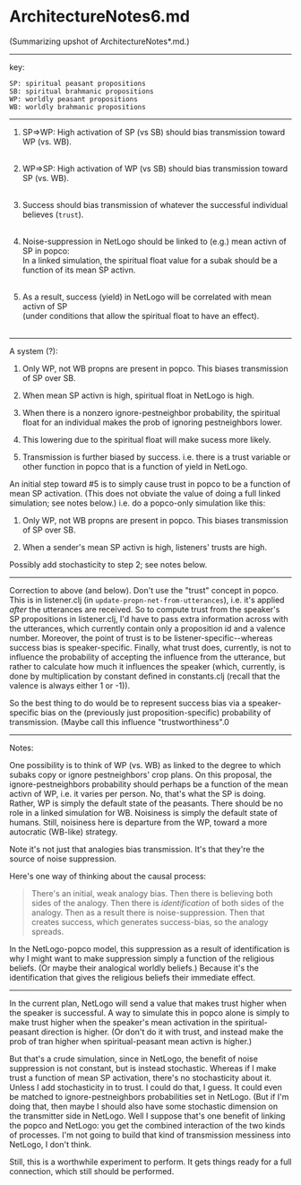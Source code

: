 ArchitectureNotes6.md
====
(Summarizing upshot of ArchitectureNotes*.md.)

----

key:

	SP: spiritual peasant propositions
	SB: spiritual brahmanic propositions
	WP: worldly peasant propositions
	WB: worldly brahmanic propositions

----

1. SP=>WP: High activation of SP (vs SB) should bias transmission toward WP (vs. WB).<br/></br>

2. WP=>SP: High activation of WP (vs SB) should bias transmission toward SP (vs. WB).<br/></br>

3. Success should bias transmission of whatever the successful individual believes (`trust`).<br/></br>

4. Noise-suppression in NetLogo should be linked to (e.g.) mean activn of SP in popco:<br/>
In a linked simulation, the spiritual float value for a subak should be a function of its mean
SP activn.<br/></br>

5. As a result, success (yield) in NetLogo will be correlated with mean
activn of SP<br/>(under conditions that allow the spiritual float to have an effect).<br/></br>

------

A system (?):

1. Only WP, not WB propns are present in popco.  This biases transmission of SP over SB.

2. When mean SP activn is high, spiritual float in NetLogo is high.

3. When there is a nonzero ignore-pestneighbor probability, the spiritual float for an
   individual makes the prob of ignoring pestneighbors lower.

4. This lowering due to the spiritual float will make sucess more likely.

5. Transmission is further biased by success.  i.e. there is a trust variable or other function
in popco that is a function of yield in NetLogo.

An initial step toward #5 is to simply cause trust in popco to be a
function of mean SP activation.  (This does not obviate the value of
doing a full linked simulation; see notes below.)  i.e. do a popco-only
simulation like this:

1. Only WP, not WB propns are present in popco.  This biases transmission of SP over SB.

2. When a sender's mean SP activn is high, listeners' trusts are high.

Possibly add stochasticity to step 2; see notes below.

------

Correction to above (and below).  Don't use the "trust" concept in
popco.  This is in listener.clj (in `update-propn-net-from-utterances`),
i.e. it's applied *after* the utterances are received.  So to compute
trust from the speaker's SP propositions in listener.clj, I'd have to
pass extra information across with the utterances, which currently
contain only a proposition id and a valence number.  Moreover, the point
of trust is to be listener-specific--whereas  success bias is
speaker-specific.  Finally, what trust does, currently, is not to
influence the probability of accepting the influence from the utterance,
but rather to calculate how much it influences the speaker (which,
currently, is done by multiplication by constant defined in
constants.clj (recall that the valence is always either 1 or -1)).

So the best thing to do would be to represent success bias via a
speaker-specific bias on the (previously just proposition-specific)
probability of transmission.  (Maybe call this influence
"trustworthiness".0



------

Notes:

One possibility is to think of WP (vs. WB) as linked to the degree to
which subaks copy or ignore pestneighbors' crop plans.  On this
proposal, the ignore-pestneighbors probability should perhaps be a
function of the mean activn of WP, i.e. it varies per person.  No,
that's what the SP is doing.  Rather, WP is simply the default state of
the peasants.  There should be no role in a linked simulation for WB.
Noisiness is simply the default state of humans.  Still, noisiness here
is departure from the WP, toward a more autocratic (WB-like) strategy.

Note it's not just that analogies bias transmission.  It's that they're
the source of noise suppression.

Here's one way of thinking about the causal process:

> There's an initial, weak analogy bias.  Then there is believing both
sides of the analogy.  Then there is *identification* of both sides of
the analogy.  Then as a result there is noise-suppression.  Then that
creates success, which generates success-bias, so the analogy spreads.

In the NetLogo-popco model, this suppression as a result of
identification is why I might want to make suppression simply a
function of the religious beliefs.  (Or maybe their analogical worldly
beliefs.)  Because it's the identification that gives the religious
beliefs their immediate effect.

----

In the current plan, NetLogo will send a value that makes trust higher
when the speaker is successful.  A way to simulate this in popco alone
is simply to make trust higher when the speaker's mean activation in the
spiritual-peasant direction is higher.  (Or don't do it with trust, and
instead make the prob of tran higher when spiritual-peasant mean activn
is higher.)

But that's a crude simulation, since in NetLogo, the benefit of noise
suppression is not constant, but is instead stochastic.  Whereas if I
make trust a function of mean SP activation, there's no stochasticity
about it.  Unless I add stochasticity in to trust.  I could do that, I
guess.  It could even be matched to ignore-pestneighbors probabilities
set in NetLogo.  (But if I'm doing that, then maybe I should also have some
stochastic dimension on the transmitter side in NetLogo.  Well I suppose
that's one benefit of linking the popco and NetLogo: you get the combined
interaction of the two kinds of processes.  I'm not going to build that
kind of transmission messiness into NetLogo, I don't think.

Still, this is a worthwhile experiment to perform.  It gets things ready
for a full connection, which still should be performed.
